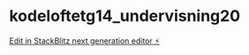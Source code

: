 # kodeloftetg14_undervisning20

[Edit in StackBlitz next generation editor ⚡️](https://stackblitz.com/~/github.com/JulieKodehode/kodeloftetg14_undervisning20)